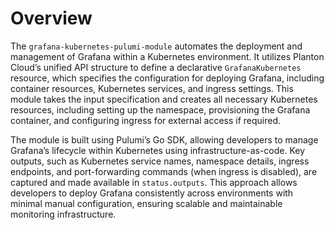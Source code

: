 # Overview

The `grafana-kubernetes-pulumi-module` automates the deployment and management of Grafana within a Kubernetes environment. It utilizes Planton Cloud’s unified API structure to define a declarative `GrafanaKubernetes` resource, which specifies the configuration for deploying Grafana, including container resources, Kubernetes services, and ingress settings. This module takes the input specification and creates all necessary Kubernetes resources, including setting up the namespace, provisioning the Grafana container, and configuring ingress for external access if required.

The module is built using Pulumi’s Go SDK, allowing developers to manage Grafana’s lifecycle within Kubernetes using infrastructure-as-code. Key outputs, such as Kubernetes service names, namespace details, ingress endpoints, and port-forwarding commands (when ingress is disabled), are captured and made available in `status.outputs`. This approach allows developers to deploy Grafana consistently across environments with minimal manual configuration, ensuring scalable and maintainable monitoring infrastructure.

